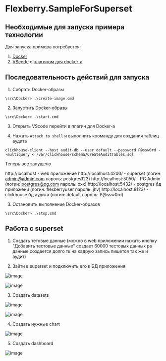 # Flexberry.SampleForSuperset

## Необходимые для запуска примера технологии
Для запуска примера потребуется:
1. [Docker](https://docs.docker.com/desktop/install/windows-install/)
2. [VScode](https://code.visualstudio.com/download) с [плагином для docker-а](https://code.visualstudio.com/docs/containers/overview)

## Последовательность действий для запуска

1. Собрать Docker-образы
```
\src\Docker> .\create-image.cmd
```

2. Запустить Docker-образы
```
\src\Docker> .\start.cmd
```

3. Открыть VScode перейти в плагин для Docker-а

4. Нажать `Attach to shell` и выполнить кооманду для создания таблиц аудита
```
clickhouse-client --host audit-db --user default --password P@ssw0rd --multiquery < /var/clickhouse/schema/CreateAuditTables.sql
```

Теперь все запущено

http://localhost - web приложение
http://localhost:4200/ - superset (логин: admin@admin.com пароль: postgres123)
http://localhost:5050/ - PG Admin (логин: postgres@pg.com пароль: xxx)
http://localhost:5432/ - postgres бд приложени (логин: flexberryuser пароль: jhv)
http://localhost:8123/ - clickhouse бд аудита (логин: default пароль: P@ssw0rd)

3. Остановить выполнение Docker-образов
```
\src\Docker> .\stop.cmd
```

## Работа с superset

1. Создать тетовые данные (можно в web приложении нажать кнопку "Добавить тестовые данные" создает 60000 тестовых данных ps данные создается долго тк на кадрую запись пишется так же и аудит)

2. Зайти в superset и подключить его к БД приложения

![image](https://user-images.githubusercontent.com/18547316/204755467-03033dc4-02fe-4a00-8835-05e338a2b8a7.png)

![image](https://user-images.githubusercontent.com/18547316/204755908-91ec46cd-22c6-4743-96a4-952eb3376544.png)

3. Создать datasets

![image](https://user-images.githubusercontent.com/18547316/204756863-7fafae65-a5a1-4741-8cb5-804afea27f06.png)

![image](https://user-images.githubusercontent.com/18547316/204756994-d96761a7-4be7-43ea-b67e-ac190655b441.png)

4. Создать нужные сhart

![image](https://user-images.githubusercontent.com/18547316/204761834-703e1988-8079-4a23-a960-d235e37c6a86.png)

5. Создать dashboard

![image](https://user-images.githubusercontent.com/18547316/204764861-2a0518d7-789d-4ad7-ab8d-32670584b29d.png)
